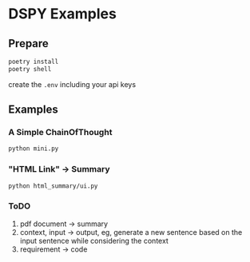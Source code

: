 # DSPY Examples

## Prepare

```sh
poetry install
poetry shell
```

create the `.env` including your api keys

## Examples

### A Simple ChainOfThought

```sh
python mini.py
```

### "HTML Link" -> Summary

```sh
python html_summary/ui.py
```

### ToDO

1. pdf document -> summary
1. context, input -> output, eg, generate a new sentence based on the input sentence while considering the context
1. requirement -> code
